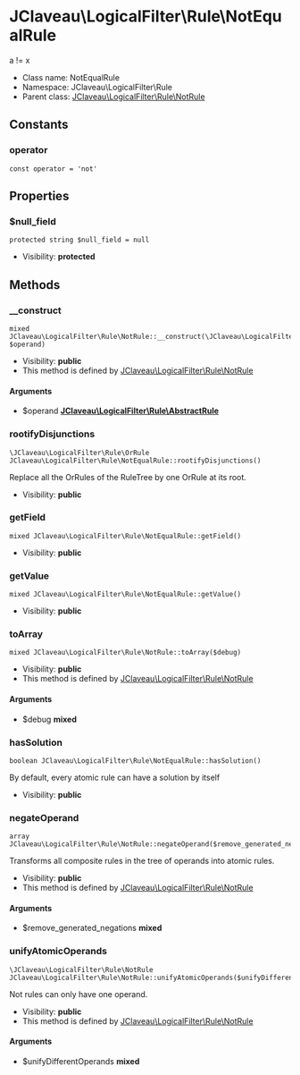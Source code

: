 JClaveau\LogicalFilter\Rule\NotEqualRule
===============

a != x




* Class name: NotEqualRule
* Namespace: JClaveau\LogicalFilter\Rule
* Parent class: [JClaveau\LogicalFilter\Rule\NotRule](JClaveau-LogicalFilter-Rule-NotRule.md)



Constants
----------


### operator

    const operator = 'not'





Properties
----------


### $null_field

    protected string $null_field = null





* Visibility: **protected**


Methods
-------


### __construct

    mixed JClaveau\LogicalFilter\Rule\NotRule::__construct(\JClaveau\LogicalFilter\Rule\AbstractRule $operand)





* Visibility: **public**
* This method is defined by [JClaveau\LogicalFilter\Rule\NotRule](JClaveau-LogicalFilter-Rule-NotRule.md)


#### Arguments
* $operand **[JClaveau\LogicalFilter\Rule\AbstractRule](JClaveau-LogicalFilter-Rule-AbstractRule.md)**



### rootifyDisjunctions

    \JClaveau\LogicalFilter\Rule\OrRule JClaveau\LogicalFilter\Rule\NotEqualRule::rootifyDisjunctions()

Replace all the OrRules of the RuleTree by one OrRule at its root.



* Visibility: **public**




### getField

    mixed JClaveau\LogicalFilter\Rule\NotEqualRule::getField()





* Visibility: **public**




### getValue

    mixed JClaveau\LogicalFilter\Rule\NotEqualRule::getValue()





* Visibility: **public**




### toArray

    mixed JClaveau\LogicalFilter\Rule\NotRule::toArray($debug)





* Visibility: **public**
* This method is defined by [JClaveau\LogicalFilter\Rule\NotRule](JClaveau-LogicalFilter-Rule-NotRule.md)


#### Arguments
* $debug **mixed**



### hasSolution

    boolean JClaveau\LogicalFilter\Rule\NotEqualRule::hasSolution()

By default, every atomic rule can have a solution by itself



* Visibility: **public**




### negateOperand

    array JClaveau\LogicalFilter\Rule\NotRule::negateOperand($remove_generated_negations)

Transforms all composite rules in the tree of operands into
atomic rules.



* Visibility: **public**
* This method is defined by [JClaveau\LogicalFilter\Rule\NotRule](JClaveau-LogicalFilter-Rule-NotRule.md)


#### Arguments
* $remove_generated_negations **mixed**



### unifyAtomicOperands

    \JClaveau\LogicalFilter\Rule\NotRule JClaveau\LogicalFilter\Rule\NotRule::unifyAtomicOperands($unifyDifferentOperands)

Not rules can only have one operand.



* Visibility: **public**
* This method is defined by [JClaveau\LogicalFilter\Rule\NotRule](JClaveau-LogicalFilter-Rule-NotRule.md)


#### Arguments
* $unifyDifferentOperands **mixed**


